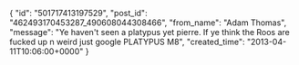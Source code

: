  {
   "id": "501717413197529",
   "post_id": "462493170453287_490608044308466",
   "from_name": "Adam Thomas",
   "message": "Ye haven't seen a platypus yet pierre. If ye think the Roos are fucked up n weird just google PLATYPUS M8",
   "created_time": "2013-04-11T10:06:00+0000"
 }
